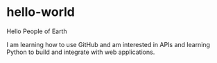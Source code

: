 # hello-world
Hello People of Earth

I am learning how to use GitHub and am interested in APIs and learning Python to build and integrate with web applications.
